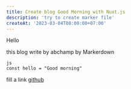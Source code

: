 ```yaml
---
title: Create blog Good Morning with Nuxt.js
description: 'try to create marker file'
createAt: '2023-03-04T08:00:00+07:00'
---
```


Hello

this blog write by abchamp by Markerdown

```
js
const hello = "Good morning"
```

fill a link [github](https://github/abchamp)
